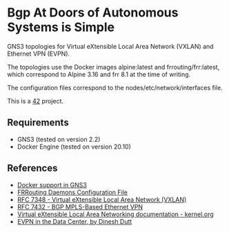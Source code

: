 # Bgp At Doors of Autonomous Systems is Simple

GNS3 topologies for Virtual eXtensible Local Area Network (VXLAN) and Ethernet VPN (EVPN). 

The topologies use the Docker images alpine:latest and frrouting/frr:latest, which correspond to Alpine 3.16 and frr 8.1 at the time of writing. 

The configuration files correspond to the nodes/etc/network/interfaces file. 

This is a [42](https://42.fr/en/homepage/) project.

## Requirements

- GNS3 (tested on version 2.2)
- Docker Engine (tested on version 20.10)

## References

- [Docker support in GNS3](https://docs.gns3.com/docs/emulators/docker-support-in-gns3)
- [FRRouting Daemons Configuration File](http://docs.frrouting.org/en/latest/setup.html#daemons-configuration-file)
- [RFC 7348 - Virtual eXtensible Local Area Network (VXLAN)](https://www.rfc-editor.org/rfc/rfc7348.html)
- [RFC 7432 - BGP MPLS-Based Ethernet VPN](https://www.rfc-editor.org/rfc/rfc7432)
- [Virtual eXtensible Local Area Networking documentation - kernel.org](https://docs.kernel.org/networking/vxlan.html)
- [EVPN in the Data Center, by Dinesh Dutt](https://resource.nvidia.com/en-us-evpn-datacenter/evpn-datacenter)

